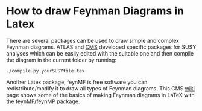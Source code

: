 # How to draw Feynman Diagrams in Latex
There are several packages can be used to draw simple and complex Feynman diagrams. ATLAS and [CMS](https://github.com/CMS-SUS-XPAG/SUSYDiagrams) developed specific packages for SUSY analyses which can be easily edited with the suitable one and then compile the diagram in the current folder by running:
```
./compile.py yourSUSYfile.tex
```

Another Latex package, feynMF is free software you can redistribute/modify it to draw all types of Feynman diagrams. This CMS [wiki](https://wiki.physik.uzh.ch/cms/latex:feynman#diffractive_proton-proton_collisions) page shows some of the basics of making Feynman diagrams in LaTeX with the feynMF/feynMP package. 
